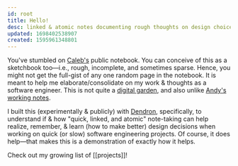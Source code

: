 ```yaml
---
id: root
title: Hello!
desc: linked & atomic notes documenting rough thoughts on design choice in projects
updated: 1698402538907
created: 1595961348801
---
```


You've stumbled on [Caleb's](https://caleb-x0.netlify.app/) public notebook. You can conceive of this as a sketchbook too—i.e., rough, incomplete, and sometimes sparse. Hence, you might not get the full-gist of any one random page in the notebook. It is meant to help me elaborate/consolidate on my work & thoughts as a software engineer. This is not quite a [digital garden](https://maggieappleton.com/garden-history), and also unlike [Andy's working notes](https://notes.andymatuschak.org/About_these_notes).

I built this (experimentally & publicly) with [Dendron](https://www.dendron.so/), specifically, to understand if & how "quick, linked, and atomic" note-taking can help realize, remember, & learn (how to make better) design decisions when working on quick (or slow) software engineering projects. Of course, it does help—that makes this is a demonstration of exactly how it helps.

Check out my growing list of [[projects]]!

